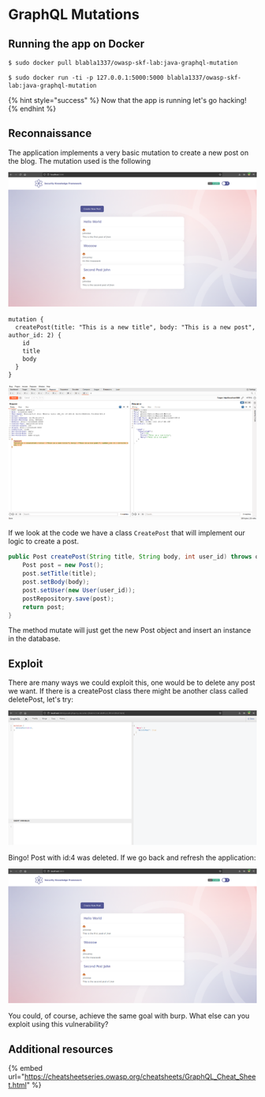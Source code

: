 # GraphQL Mutations

## Running the app on Docker

```
$ sudo docker pull blabla1337/owasp-skf-lab:java-graphql-mutation
```

```
$ sudo docker run -ti -p 127.0.0.1:5000:5000 blabla1337/owasp-skf-lab:java-graphql-mutation
```

{% hint style="success" %}
Now that the app is running let's go hacking!
{% endhint %}

## Reconnaissance

The application implements a very basic mutation to create a new post on the blog. The mutation used is the following

![](../../.gitbook/assets/java/Graphql-Mutation/1.png)

```
mutation {
  createPost(title: "This is a new title", body: "This is a new post", author_id: 2) {
    id
    title
    body
  }
}
```

![](../../.gitbook/assets/java/Graphql-Mutation/2.png)

If we look at the code we have a class `CreatePost` that will implement our logic to create a post.

```java
public Post createPost(String title, String body, int user_id) throws org.hibernate.exception.GenericJDBCException{
    Post post = new Post();
    post.setTitle(title);
    post.setBody(body);
    post.setUser(new User(user_id));
    postRepository.save(post);
    return post;
}
```

The method mutate will just get the new Post object and insert an instance in the database.

## Exploit

There are many ways we could exploit this, one would be to delete any post we want.
If there is a createPost class there might be another class called deletePost, let's try:

![](../../.gitbook/assets/java/Graphql-Mutation/3.png)

Bingo! Post with id:4 was deleted. If we go back and refresh the application:

![](../../.gitbook/assets/java/Graphql-Mutation/4.png)

You could, of course, achieve the same goal with burp.
What else can you exploit using this vulnerability?

## Additional resources

{% embed url="https://cheatsheetseries.owasp.org/cheatsheets/GraphQL_Cheat_Sheet.html" %}
